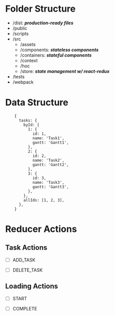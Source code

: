 # Folder Structure

- /dist: **_production-ready files_**
- /public
- /scripts
- /src
  - /assets
  - /components: **_stateless components_**
  - /containers: **_stateful components_**
  - /context
  - /hoc
  - /store: **_state management w/ react-redux_**
- /tests
- /webpack

# Data Structure

        {
          tasks: {
            byId: {
              1: {
                id: 1,
                name: 'Task1',
                gantt: 'Gantt1',
              },
              2: {
                id: 2,
                name: 'Task2',
                gantt: 'Gantt2',
              },
              3: {
                id: 3,
                name: 'Task3',
                gantt: 'Gantt3',
              },
            },
            allIds: [1, 2, 3],
          },
        }

# Reducer Actions

## Task Actions

- [ ] ADD_TASK

- [ ] DELETE_TASK

## Loading Actions

- [ ] START

- [ ] COMPLETE
